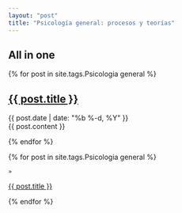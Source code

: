 ```yaml
---
layout: "post"
title: "Psicología general: procesos y teorías"
---
```



## All in one




{% for post in site.tags.Psicologia general %}

<article class='post'>
  <h1 class='post-title'>
    <a href="{{ site.path }}{{ post.url }}">
      {{ post.title }}
    </a>
  </h1>
  <div class="post-date">{{ post.date | date: "%b %-d, %Y" }}</div>
  {{ post.content }}
</article>

{% endfor %}






{% for post in site.tags.Psicologia general %}

<div>
  
    »
  <span class='post-title'>
    <a href="{{ site.path }}{{ post.url }}">{{ post.title }}</a>
  </span>
</div>

{% endfor %}
